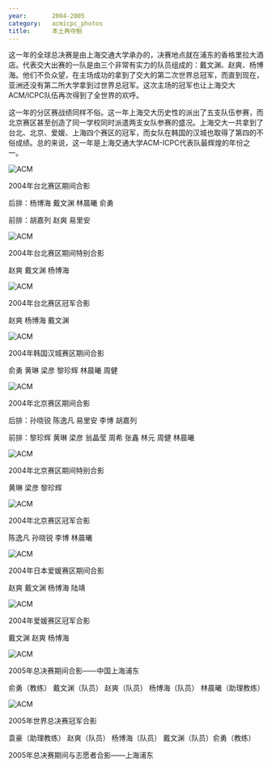 ```yaml
---
year:		2004-2005
category:	acmicpc_photos
title:		本土再夺魁
---
```


<p>这一年的全球总决赛是由上海交通大学承办的，决赛地点就在浦东的香格里拉大酒店。代表交大出赛的一队是由三个非常有实力的队员组成的：戴文渊、赵爽、杨博海。他们不负众望，在主场成功的拿到了交大的第二次世界总冠军，而直到现在，亚洲还没有第二所大学拿到过世界总冠军。这次主场的冠军也让上海交大ACM/ICPC队伍再次得到了全世界的欢呼。</p>

<p>这一年的分区赛战绩同样不俗。这一年上海交大历史性的派出了五支队伍参赛，而北京赛区甚至创造了同一学校同时派遣两支女队参赛的盛况。上海交大一共拿到了台北、北京、爱媛、上海四个赛区的冠军，而女队在韩国的汉城也取得了第四的不俗成绩。总的来说，这一年是上海交通大学ACM-ICPC代表队最辉煌的年份之一。</p>

<p><img src="/images/acmicpc/2004/2004taipei1.jpg" alt="ACM"></p>

<p>2004年台北赛区期间合影</p>

<p>后排：杨博海 戴文渊 林晨曦 俞勇</p>

<p>前排：胡嘉列 赵爽 易里安</p>

<p><img src="/images/acmicpc/2004/2004taipeispecial.jpg" alt="ACM"></p>

<p>2004年台北赛区期间特别合影</p>

<p>赵爽  戴文渊  杨博海</p>

<p><img src="/images/acmicpc/2004/2004taipei.jpg" alt="ACM"></p>

<p>2004年台北赛区冠军合影</p>

<p>赵爽 杨博海  戴文渊</p>

<p><img src="/images/acmicpc/2004/2004seoul.jpg" alt="ACM"></p>

<p>2004年韩国汉城赛区期间合影</p>

<p>俞勇 黄琳 梁彦 黎珍辉 林晨曦 周健</p>

<p><img src="/images/acmicpc/2004/2004.jpg" alt="ACM"></p>

<p>2004年北京赛区期间合影</p>

<p>后排：孙晓锐 陈逸凡 易里安 李博 胡嘉列</p>

<p>前排：黎珍辉 黄琳 梁彦 翁晶莹 周希 张鑫 林元 周健 林晨曦</p>

<p><img src="/images/acmicpc/2004/2004beijingsepcial.jpg" alt="ACM"></p>

<p>2004年北京赛区期间特别合影</p>

<p>黄琳 梁彦 黎珍辉</p>

<p><img src="/images/acmicpc/2004/2004beijing.jpg" alt="ACM"></p>

<p>2004年北京赛区冠军合影</p>

<p>陈逸凡 孙晓锐 李博 林晨曦</p>

<p><img src="/images/acmicpc/2004/2004ehime1.jpg" alt="ACM"></p>

<p>2004年日本爱媛赛区期间合影</p>

<p>赵爽 戴文渊 杨博海 陆靖</p>

<p><img src="/images/acmicpc/2004/2004ehime.jpg" alt="ACM"></p>

<p>2004年爱媛赛区冠军合影</p>

<p>戴文渊 赵爽 杨博海</p>

<p><img src="/images/acmicpc/2004/2005finalt.jpg" alt="ACM"></p>

<p>2005年总决赛期间合影——中国上海浦东</p>

<p>俞勇（教练） 戴文渊（队员） 赵爽（队员） 杨博海（队员） 林晨曦（助理教练）</p>

<p><img src="/images/acmicpc/2004/2005final.jpg" alt="ACM"></p>

<p>2005年世界总决赛冠军合影</p>

<p>袁豪（助理教练） 赵爽（队员） 杨博海（队员） 戴文渊（队员）俞勇（教练）</p>

<p>2005年总决赛期间与志愿者合影——上海浦东</p>